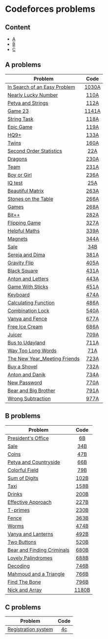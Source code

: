 # Codeforces problems



## Content
- [A](#A)
- [B](#B)
- [C](#C)



## A problems

<a name="A"></a>

|     Problem                   |       Code   |
| ---------------------- | :-----------------------: |
| [In Search of an Easy Problem](https://github.com/youssef7ussien/ProblemSolving/tree/master/Codeforces/A/1030A%20-%20%20In%20Search%20of%20an%20Easy%20Problem) | [1030A](https://codeforces.com/problemset/problem/1030/A) |
| [Nearly Lucky Number](https://github.com/youssef7ussien/ProblemSolving/tree/master/Codeforces/A/110A%20-%20Nearly%20Lucky%20Number) | [110A](https://codeforces.com/problemset/problem/110/A)  |
| [Petya and Strings](https://github.com/youssef7ussien/ProblemSolving/tree/master/Codeforces/A/112A%20-%20Petya%20and%20Strings) | [112A](https://codeforces.com/contest/112/problem/A) |
| [Game 23](https://github.com/youssef7ussien/ProblemSolving/tree/master/Codeforces/A/1141A%20-%20Game%2023) | [1141A](https://codeforces.com/contest/1141/problem/A) |
| [String Task](https://github.com/youssef7ussien/ProblemSolving/tree/master/Codeforces/A/118A%20-%20%20String%20Task)  | [118A](https://codeforces.com/problemset/problem/118/A) |
| [Epic Game](https://github.com/youssef7ussien/ProblemSolving/tree/master/Codeforces/A/119A%20-%20%20Epic%20Game)  | [119A]() |
| [HQ9+](https://github.com/youssef7ussien/ProblemSolving/tree/master/Codeforces/A/133A%20-%20HQ9%2B)  | [133A]() |
| [Twins](https://github.com/youssef7ussien/ProblemSolving/tree/master/Codeforces/A/160A%20-%20Twins)  | [160A]() |
| [Second Order Statistics](https://github.com/youssef7ussien/ProblemSolving/tree/master/Codeforces/A/22A%20-%20Second%20Order%20Statistics)  | [22A]() |
| [Dragons](https://github.com/youssef7ussien/ProblemSolving/tree/master/Codeforces/A/230A%20-%20Dragons)  | [230A]() |
| [Team](https://github.com/youssef7ussien/ProblemSolving/tree/master/Codeforces/A/231A%20-%20Team)  | [231A]() |
| [Boy or Girl](https://github.com/youssef7ussien/ProblemSolving/tree/master/Codeforces/A/236A%20-%20Boy%20or%20Girl)  | [236A]() |
| [IQ test](https://github.com/youssef7ussien/ProblemSolving/tree/master/Codeforces/A/25A%20-%20IQ%20test)  | [25A]() |
| [Beautiful Matrix](https://github.com/youssef7ussien/ProblemSolving/tree/master/Codeforces/A/263A%20-%20Beautiful%20Matrix)  | [263A]() |
| [Stones on the Table](https://github.com/youssef7ussien/ProblemSolving/tree/master/Codeforces/A/266A%20-%20Stones%20on%20the%20Table)  | [266A]() |
| [Games](https://github.com/youssef7ussien/ProblemSolving/tree/master/Codeforces/A/268A%20-%20Games)  | [268A]() |
| [Bit++](https://github.com/youssef7ussien/ProblemSolving/tree/master/Codeforces/A/282A%20-%20%20Bit%2B%2B) | [282A]() |
| [Flipping Game](https://github.com/youssef7ussien/ProblemSolving/tree/master/Codeforces/A/327A%20-%20Flipping%20Game)  | [327A]() |
| [Helpful Maths](https://github.com/youssef7ussien/ProblemSolving/tree/master/Codeforces/A/339A%20-%20%20Helpful%20Maths)  | [339A]() |
| [Magnets](https://github.com/youssef7ussien/ProblemSolving/tree/master/Codeforces/A/344A%20-%20Magnets)  | [344A]() |
| [Sale](https://github.com/youssef7ussien/ProblemSolving/tree/master/Codeforces/A/34B%20-%20Sale)  | [34B]() |
| [Sereja and Dima](https://github.com/youssef7ussien/ProblemSolving/tree/master/Codeforces/A/381A%20-%20Sereja%20and%20Dima)  | [381A]() |
| [Gravity Flip](https://github.com/youssef7ussien/ProblemSolving/tree/master/Codeforces/A/405A%20-%20Gravity%20Flip)  | [405A]() |
| [Black Square](https://github.com/youssef7ussien/ProblemSolving/tree/master/Codeforces/A/431A%20-%20Black%20Square)  | [431A]() |
| [Anton and Letters](https://github.com/youssef7ussien/ProblemSolving/tree/master/Codeforces/A/443A%20-%20Anton%20and%20Letters)  | [443A]() |
| [Game With Sticks](https://github.com/youssef7ussien/ProblemSolving/tree/master/Codeforces/A/451A%20-%20Game%20With%20Sticks)  | [451A]() |
| [Keyboard](https://github.com/youssef7ussien/ProblemSolving/tree/master/Codeforces/A/474A%20-%20%20Keyboard)  | [474A]() |
| [Calculating Function](https://github.com/youssef7ussien/ProblemSolving/tree/master/Codeforces/A/486A%20-%20Calculating%20Function)  | [486A]() |
| [Combination Lock](https://github.com/youssef7ussien/ProblemSolving/tree/master/Codeforces/A/540A-%20Combination%20Lock)  | [540A]() |
| [Vanya and Fence](https://github.com/youssef7ussien/ProblemSolving/tree/master/Codeforces/A/677A%20-%20Vanya%20and%20Fence)  | [677A]() |
| [Free Ice Cream](https://github.com/youssef7ussien/ProblemSolving/tree/master/Codeforces/A/686A%20-%20Free%20Ice%20Cream)  | [686A]() |
| [Juicer](https://github.com/youssef7ussien/ProblemSolving/tree/master/Codeforces/A/709A%20-%20Juicer)  | [709A]() |
| [Bus to Udayland](https://github.com/youssef7ussien/ProblemSolving/tree/master/Codeforces/A/711A%20-%20Bus%20to%20Udayland)  | [711A]() |
| [Way Too Long Words](https://github.com/youssef7ussien/ProblemSolving/tree/master/Codeforces/A/71A%20-%20Way%20Too%20Long%20Words)  | [71A]()  |
| [The New Year_Meeting Friends](https://github.com/youssef7ussien/ProblemSolving/tree/master/Codeforces/A/723A%20-%20The%20New%20Year_Meeting%20Friends)  | [723A]() |
| [Buy a Shovel](https://github.com/youssef7ussien/ProblemSolving/tree/master/Codeforces/A/732A%20-%20Buy%20a%20Shovel)  | [732A]() |
| [Anton and Danik](https://github.com/youssef7ussien/ProblemSolving/tree/master/Codeforces/A/734A%20-%20Anton%20and%20Danik)  | [734A]() |
| [New Password](https://github.com/youssef7ussien/ProblemSolving/tree/master/Codeforces/A/770A%20-%20New%20Password)  | [770A]() |
| [Bear and Big Brother](https://github.com/youssef7ussien/ProblemSolving/tree/master/Codeforces/A/791A%20-%20Bear%20and%20Big%20Brother)  | [791A]() |
| [Wrong Subtraction](https://github.com/youssef7ussien/ProblemSolving/tree/master/Codeforces/A/977A%20-%20Wrong%20Subtraction) | [977A]() |



## B problems

<a name="B"></a>

|     Problem                   |       Code   |
| ---------------------- | :-----------------------: |
| [President's Office](https://github.com/youssef7ussien/ProblemSolving/tree/master/Codeforces/B/6B%20-%20%20President's%20Office) | [6B](https://codeforces.com/problemset/problem/6/B) |
| [Sale]() | [34B](https://codeforces.com/problemset/problem/34/B) |
| [Coins](https://github.com/youssef7ussien/ProblemSolving/tree/master/Codeforces/B/47B%20-%20Coins) | [47B](https://codeforces.com/problemset/problem/47/B) |
| [Petya and Countryside](https://github.com/youssef7ussien/ProblemSolving/tree/master/Codeforces/B/66B%20-%20%20Petya%20and%20Countryside) | [66B](https://codeforces.com/problemset/problem/66/B) |
| [Colorful Field](https://github.com/youssef7ussien/ProblemSolving/tree/master/Codeforces/B/79B%20-%20Colorful%20Field) | [79B](https://codeforces.com/problemset/problem/79/B) |
| [Sum of Digits](https://github.com/youssef7ussien/ProblemSolving/tree/master/Codeforces/B/102B%20-%20Sum%20of%20Digits) | [102B](https://codeforces.com/problemset/problem/102/B) |
| [Taxi](https://github.com/youssef7ussien/ProblemSolving/tree/master/Codeforces/B/158B%20-%20Taxi) | [158B](https://codeforces.com/problemset/problem/158/B) |
| [Drinks](https://github.com/youssef7ussien/ProblemSolving/tree/master/Codeforces/B/200B%20-%20Drinks) | [200B](https://codeforces.com/problemset/problem/200/B) |
| [Effective Approach](https://github.com/youssef7ussien/ProblemSolving/tree/master/Codeforces/B/227B%20-%20Effective%20Approach) | [227B](https://codeforces.com/problemset/problem/227/B) |
| [T-primes](https://github.com/youssef7ussien/ProblemSolving/tree/master/Codeforces/B/230B%20-%20T-primes) | [230B](https://codeforces.com/problemset/problem/230/B) |
| [Fence](https://github.com/youssef7ussien/ProblemSolving/tree/master/Codeforces/B/363B%20-%20Fence) | [363B](https://codeforces.com/problemset/problem/363/B) |
| [Worms](https://github.com/youssef7ussien/ProblemSolving/tree/master/Codeforces/B/474B%20-%20Worms) | [474B](https://codeforces.com/problemset/problem/474/B) |
| [Vanya and Lanterns](https://github.com/youssef7ussien/ProblemSolving/tree/master/Codeforces/B/492B%20-%20Vanya%20and%20Lanterns) | [492B](https://codeforces.com/problemset/problem/492/B) |
| [Two Buttons](https://github.com/youssef7ussien/ProblemSolving/tree/master/Codeforces/B/520B%20-%20%20Two%20Buttons) | [520B](https://codeforces.com/problemset/problem/520/B) |
| [Bear and Finding Criminals](https://github.com/youssef7ussien/ProblemSolving/tree/master/Codeforces/B/680B%20-%20%20Bear%20and%20Finding%20Criminals) | [680B](https://codeforces.com/problemset/problem/680/B) |
| [Lovely Palindromes](https://github.com/youssef7ussien/ProblemSolving/tree/master/Codeforces/B/688B%20-%20%20Lovely%20Palindromes) | [688B](https://codeforces.com/problemset/problem/688/B) |
| [Decoding](https://github.com/youssef7ussien/ProblemSolving/tree/master/Codeforces/B/746B%20-%20%20Decoding) | [746B](https://codeforces.com/problemset/problem/746/B) |
| [Mahmoud and a Triangle](https://github.com/youssef7ussien/ProblemSolving/tree/master/Codeforces/B/766B%20-%20Mahmoud%20and%20a%20Triangle) | [766B](https://codeforces.com/problemset/problem/766/B) |
| [Find The Bone](https://github.com/youssef7ussien/ProblemSolving/tree/master/Codeforces/B/796B%20-%20Find%20The%20Bone) | [796B](https://codeforces.com/problemset/problem/796/B) |
| [Nick and Array](https://github.com/youssef7ussien/ProblemSolving/tree/master/Codeforces/B/1180B%20-%20%20Nick%20and%20Array) | [1180B](https://codeforces.com/problemset/problem/1180/B) |



## C problems

<a name="C"></a>

|     Problem                   |       Code   |
| ---------------------- | :-----------------------: |
|[Registration system](https://github.com/youssef7ussien/ProblemSolving/tree/master/Codeforces/C/4C%20-%20Registration%20system) | [4c](https://codeforces.com/problemset/problem/4/c) |